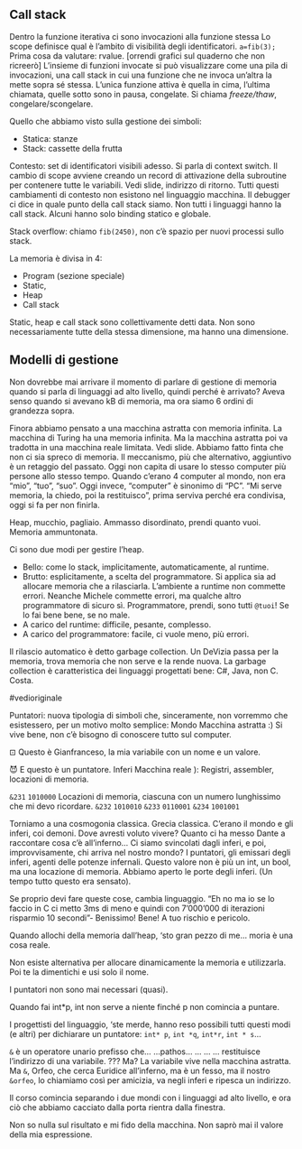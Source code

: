 ## Call stack

Dentro la funzione iterativa ci sono invocazioni alla funzione stessa
Lo scope definisce qual è l’ambito di visibilità degli identificatori.
`a=fib(3);` Prima cosa da valutare: rvalue.
[orrendi grafici sul quaderno che non ricreerò]
L’insieme di funzioni invocate si può visualizzare come una pila di invocazioni, una call stack in cui una funzione che ne invoca un’altra la mette sopra sé stessa. L’unica funzione attiva è quella in cima, l’ultima chiamata, quelle sotto sono in pausa, congelate.
Si chiama *freeze/thaw*, congelare/scongelare.

Quello che abbiamo visto sulla gestione dei simboli:
* Statica: stanze
* Stack: cassette della frutta

Contesto: set di identificatori visibili adesso.
Si parla di context switch.
Il cambio di scope avviene creando un record di attivazione della subroutine per contenere tutte le variabili.
Vedi slide, indirizzo di ritorno.
Tutti questi cambiamenti di contesto non esistono nel linguaggio macchina.
Il debugger ci dice in quale punto della call stack siamo.
Non tutti i linguaggi hanno la call stack. Alcuni hanno solo binding statico e globale.

Stack overflow: chiamo `fib(2450)`, non c’è spazio per nuovi processi sullo stack.

La memoria è divisa in 4:
* Program (sezione speciale)
* Static,
* Heap
* Call stack

Static, heap e call stack sono collettivamente detti data. Non sono necessariamente tutte della stessa dimensione, ma hanno una dimensione.

## Modelli di gestione

Non dovrebbe mai arrivare il momento di parlare di gestione di memoria quando si parla di linguaggi ad alto livello, quindi perché è arrivato?
Aveva senso quando si avevano kB di memoria, ma ora siamo 6 ordini di grandezza sopra.

Finora abbiamo pensato a una macchina astratta con memoria infinita. La macchina di Turing ha una memoria infinita. Ma la macchina astratta poi va tradotta in una macchina reale limitata.
Vedi slide.
Abbiamo fatto finta che non ci sia spreco di memoria.
Il meccanismo, più che alternativo, aggiuntivo è un retaggio del passato.
Oggi non capita di usare lo stesso computer più persone allo stesso tempo.
Quando c’erano 4 computer al mondo, non era “mio”, “tuo”, “suo”.
Oggi invece, “computer” è sinonimo di “PC”.
“Mi serve memoria, la chiedo, poi la restituisco”, prima serviva perché era condivisa, oggi si fa per non finirla.

Heap, mucchio, pagliaio. Ammasso disordinato, prendi quanto vuoi.
Memoria ammuntonata.

Ci sono due modi per gestire l’heap.
* Bello: come lo stack, implicitamente, automaticamente, al runtime.
* Brutto: esplicitamente, a scelta del programmatore.
Si applica sia ad allocare memoria che a rilasciarla.
L’ambiente a runtime non commette errori. Neanche Michele commette errori, ma qualche altro programmatore di sicuro sì.
Programmatore, prendi, sono tutti `@tuoi`!
Se lo fai bene bene, se no male.
* A carico del runtime: difficile, pesante, complesso.
* A carico del programmatore: facile, ci vuole meno, più errori.

Il rilascio automatico è detto garbage collection.
Un DeVizia passa per la memoria, trova memoria che non serve e la rende nuova.
La garbage collection è caratteristica dei linguaggi progettati bene: C#, Java, non C.
Costa.

#vedioriginale

Puntatori: nuova tipologia di simboli che, sinceramente, non vorremmo che esistessero, per un motivo molto semplice:
Mondo
Macchina astratta
:)
Si vive bene, non c’è bisogno di conoscere tutto sul computer.

⊡ Questo è Gianfranceso, la mia variabile con un nome e un valore.

😈 E questo è un puntatore.
Inferi
Macchina reale
):
Registri, assembler, locazioni di memoria.

`&231`
`1010000`
Locazioni di memoria, ciascuna con un numero lunghissimo che mi devo ricordare.
`&232`
`1010010`
`&233`
`0110001`
`&234`
`1001001`

Torniamo a una cosmogonia classica. Grecia classica. C’erano il mondo e gli inferi, coi demoni. Dove avresti voluto vivere? Quanto ci ha messo Dante a raccontare cosa c’è all’inferno…
Ci siamo svincolati dagli inferi, e poi, improvvisamente, chi arriva nel nostro mondo? I puntatori, gli emissari degli inferi, agenti delle potenze infernali.
Questo valore non è più un int, un bool, ma una locazione di memoria.
Abbiamo aperto le porte degli inferi.
(Un tempo tutto questo era sensato).

Se proprio devi fare queste cose, cambia linguaggio.
“Eh no ma io se lo faccio in C ci metto 3ms di meno e quindi con 7’000’000 di iterazioni risparmio 10 secondi”-
Benissimo! Bene!
A tuo rischio e pericolo.

Quando allochi della memoria dall’heap, ‘sto gran pezzo di me…
moria è una cosa reale.

Non esiste alternativa per allocare dinamicamente la memoria e utilizzarla.
Poi te la dimentichi e usi solo il nome.

I puntatori non sono mai necessari (quasi).

Quando fai int\*p, int non serve a niente finché p non comincia a puntare.

I progettisti del linguaggio, ‘ste merde, hanno reso possibili tutti questi modi (e altri) per dichiarare un puntatore: `int* p`, `int *q`, `int*r`, `int * s`…


`&` è un operatore unario prefisso che…
…pathos…
…
…
…
restituisce l’indirizzo di una variabile.
??? Ma?
La variabile vive nella macchina astratta.
Ma `&`, Orfeo, che cerca Euridice all’inferno, ma è un fesso, ma il nostro `&orfeo`, lo chiamiamo così per amicizia, va negli inferi e ripesca un indirizzo.

Il corso comincia separando i due mondi con i linguaggi ad alto livello, e ora ciò che abbiamo cacciato dalla porta rientra dalla finestra.

Non so nulla sul risultato e mi fido della macchina.
Non saprò mai il valore della mia espressione.